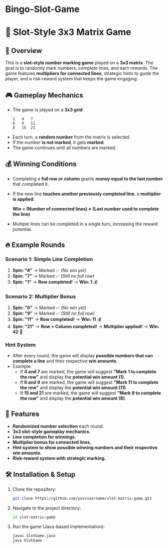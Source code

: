 # Bingo-Slot-Game
# 🎰 Slot-Style 3x3 Matrix Game

## 📌 Overview

This is a **slot-style number marking game** played on a **3x3 matrix**. The goal is to randomly mark numbers, complete lines, and earn rewards. The game features **multipliers for connected lines**, strategic hints to guide the player, and a risk-reward system that keeps the game engaging.

## 🎮 Gameplay Mechanics

- The game is played on a **3x3 grid**:
  ```
  1   4   7  
  6   9   11  
  8   15  21  
  ```
- Each turn, a **random number** from the matrix is selected.
- If the number **is not marked**, it gets **marked**.
- The game continues until all numbers are marked.

## 💰 Winning Conditions

- Completing a **full row or column** grants **money equal to the last number** that completed it.
- If the new line **touches another previously completed line**, a **multiplier is applied**:

  **Win = (Number of connected lines) × (Last number used to complete the line)**
- Multiple lines can be completed in a single turn, increasing the reward potential.

## 🔥 Example Rounds

### Scenario 1: Simple Line Completion

1. **Spin: "4"** → Marked ✅  *(No win yet)*
2. **Spin: "7"** → Marked ✅ *(Still no full row)*
3. **Spin: "1"** → **Row completed!** → **Win: 1** 💰

### Scenario 2: Multiplier Bonus

1. **Spin: "6"** → Marked ✅ *(No win yet)*
2. **Spin: "9"** → Marked ✅ *(Still no full row)*
3. **Spin: "11"** → **Row completed!** → **Win: 11** 💰
4. **Spin: "21"** → **Row + Column completed!** → **Multiplier applied!** → **Win: 42** 🎉

### Hint System

- After every round, the game will display **possible numbers that can complete a line** and their respective **win amounts**.
- Example:
  - If **4 and 7** are marked, the game will suggest **"Mark 1 to complete the row"** and display the **potential win amount (1)**.
  - If **6 and 9** are marked, the game will suggest **"Mark 11 to complete the row"** and display the **potential win amount (11)**.
  - If **15 and 21** are marked, the game will suggest **"Mark 8 to complete the row"** and display the **potential win amount (8)**.

## 🚀 Features

- **Randomized number selection** each round.
- **3x3 slot-style gameplay mechanics.**
- **Line completion for winnings.**
- **Multiplier bonus for connected lines.**
- **Hint system to show possible winning numbers and their respective win amounts.**
- **Risk-reward system with strategic marking.**

## 🛠️ Installation & Setup

1. Clone the repository:
   ```bash
   git clone https://github.com/yourusername/slot-matrix-game.git
   ```
2. Navigate to the project directory:
   ```bash
   cd slot-matrix-game
   ```
3. Run the game (Java-based implementation):
   ```bash
   javac SlotGame.java
   java SlotGame
   ```



